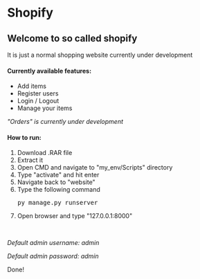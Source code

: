 # Shopify

<h2> Welcome to so called shopify </h2>

<p>It is just a normal shopping website currently under development</p>
<h4> Currently available features: </h4>
<ul>
  <li>Add items</li>
  <li>Register users</li>
  <li>Login / Logout</li>
  <li>Manage your items</li>
</ul>

<p> <i> "Orders" is currently under development </i></p>

<h4> How to run: </h4>

<ol>
  <li>Download .RAR file</li>
  <li>Extract it</li>
  <li> Open CMD and navigate to "my_env/Scripts" directory</li>
  <li>Type "activate" and hit enter</li>
  <li>Navigate back to "website"</li>
  <li>Type the following command</li>
  <pre>py manage.py runserver</pre>
  <li>Open browser and type "127.0.0.1:8000"</li>
</ol>
<br>
<p><i> Default admin username: admin</i></p>
<p> <i> Default admin password: admin</i></p>

<p> Done! </p>
